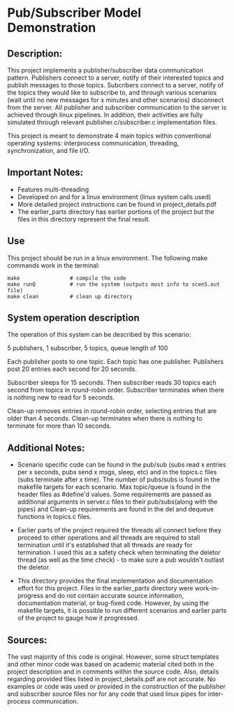 # Pub/Subscriber Model Demonstration
## Description:
This project implements a publisher/subscriber data communication pattern. 
Publishers connect to a server, notify of their interested topics and 
publish messages to those topics.
Subcribers connect to a server, notify of the topics they would like
to subscribe to, and through various scenarios (wait until no new messages
for x minutes and other scenarios) disconnect from the server.
All publisher and subscriber communication to the server is achieved through
linux pipelines. In addition, their activities are fully simulated through
relevant publisher.c/subscriber.c implementation files. 

This project is meant to demonstrate 4 main topics within conventional operating
systems: interprocess communication, threading, synchronization, and file I/O.

## Important Notes:
- Features multi-threading
- Developed on and for a linux environment (linux system calls used)
- More detailed project instructions can be found in project_details.pdf
- The earlier_parts directory has earlier portions of the project but the
files in this directory represent the final result. 

## Use
This project should be run in a linux environment. The following make commands
work in the terminal:

```
make 				# compile the code
make runQ			# run the system (outputs most info to scen5.out file)
make clean			# clean up directory
```

## System operation description
The operation of this system can be described by this scenario: 

5 publishers, 1 subscriber, 5 topics, queue length of 100

Each publisher posts to one topic. Each topic has one publisher.
Publishers post 20 entries each second for 20 seconds.

Subscriber sleeps for 15 seconds.
Then subscriber reads 30 topics each second from topics in round-robin order.
Subscriber terminates when there is nothing new to read for 5 seconds.

Clean-up removes entries in round-robin order, selecting entries that are older than 4 seconds.
Clean-up terminates when there is nothing to terminate for more than 10 seconds.

## Additional Notes:
- Scenario specific code can be found in the pub/sub (subs read x entries per x
seconds, pubs send x msgs, sleep, etc) and in the topics.c files (subs 
terminate after x time). The number of pubs/subs is found in the makefile 
targets for each scenario. Max topic/queue is found in the header files
as #define'd values. Some requirements are passed as
additional arguments in server.c files to their pub/subs(along with the pipes)
and Clean-up requirements are found in the del and dequeue functions in topics.c
files.

- Earlier parts of the project required the threads all connect before 
they proceed to other operations and all threads are required to stall
termination until it's established that all threads are ready for
termination. I used this as a safety check when terminating the deletor 
thread (as well as the time check) - to make sure a pub wouldn't
outlast the deletor.

- This directory provides the final implementation and documentation effort for this
project. Files in the earlier_parts directory were work-in-progress and do not contain
accurate source information, documentation material, or bug-fixed code. However, by using
the makefile targets, it is possible to run different scenarios and earlier parts of the 
project to gauge how it progressed. 

## Sources:
The vast majority of this code is original. However, some struct templates and other
minor code was based on academic material cited both in the project description and 
in comments within the source code. Also, details regarding provided files
listed in project_details.pdf are not accurate. No examples or code was used or 
provided in the construction of the publisher and subscriber source files nor for any
code that used linux pipes for inter-process communication. 
